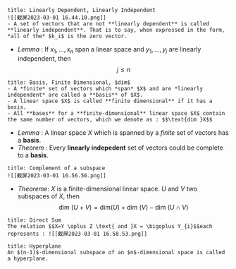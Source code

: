 ```ad-note
title: Linearly Dependent, Linearly Independent
![[截屏2023-03-01 16.44.10.png]]
- A set of vectors that are not **linearly dependent** is called **linearly independent**. That is to say, when expressed in the form, *all of the* $k_i$ is the zero vector.
```

- *Lemma* : If $x_{1},\dots,x_{n}$ span a linear space and $y_{1},\dots,y_{j}$ are linearly independent, then $$j \leq n$$
```ad-note
title: Basis, Finite Dimensional, $dim$
- A *finite* set of vectors which *span* $X$ and are *linearly independent* are called a **basis** of $X$.
- A linear space $X$ is called **finite dimensional** if it has a basis.
- All **bases** for a **finite-dimensional** linear space $X$ contain the same number of vectors, which we denote as : $$\text{dim }X$$
```

- *Lemma* : A linear space $X$ which is spanned by a *finite* set of vectors has a **basis**.
- *Theorem* : Every **linearly indepedent** set of vectors could be complete to a **basis**.

```ad-note
title: Complement of a subspace
![[截屏2023-03-01 16.56.56.png]]
```
- *Theoreme*: $X$ is a finite-dimensional linear space. $U$ and $V$ two subspaces of $X$, then $$\text{dim }(U+V) = \text{dim}(U) + \text{dim }(V) - \text{dim }(U \cap V)$$
```ad-note
title: Direct Sum
The relation $$X=Y \oplus Z \text{ and }X = \bigoplus Y_{i}$$each represents : ![[截屏2023-03-01 16.58.53.png]]
```

```ad-note
title: Hyperplane
An $(n-1)$-dimensional subspace of an $n$-dimensional space is called a hyperplane.
```
